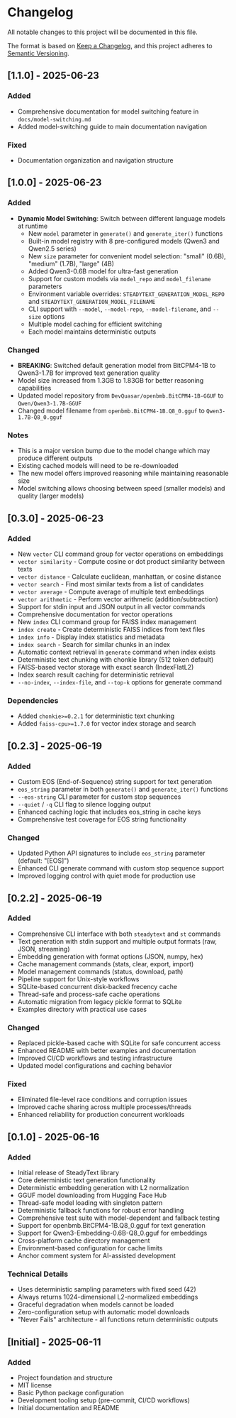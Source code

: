 # Changelog

All notable changes to this project will be documented in this file.

The format is based on [Keep a Changelog](https://keepachangelog.com/en/1.0.0/),
and this project adheres to [Semantic Versioning](https://semver.org/spec/v2.0.0.html).

## [1.1.0] - 2025-06-23

### Added
- Comprehensive documentation for model switching feature in `docs/model-switching.md`
- Added model-switching guide to main documentation navigation

### Fixed
- Documentation organization and navigation structure

## [1.0.0] - 2025-06-23

### Added
- **Dynamic Model Switching**: Switch between different language models at runtime
  - New `model` parameter in `generate()` and `generate_iter()` functions
  - Built-in model registry with 8 pre-configured models (Qwen3 and Qwen2.5 series)
  - New `size` parameter for convenient model selection: "small" (0.6B), "medium" (1.7B), "large" (4B)
  - Added Qwen3-0.6B model for ultra-fast generation
  - Support for custom models via `model_repo` and `model_filename` parameters
  - Environment variable overrides: `STEADYTEXT_GENERATION_MODEL_REPO` and `STEADYTEXT_GENERATION_MODEL_FILENAME`
  - CLI support with `--model`, `--model-repo`, `--model-filename`, and `--size` options
  - Multiple model caching for efficient switching
  - Each model maintains deterministic outputs

### Changed
- **BREAKING**: Switched default generation model from BitCPM4-1B to Qwen3-1.7B for improved text generation quality
- Model size increased from 1.3GB to 1.83GB for better reasoning capabilities
- Updated model repository from `DevQuasar/openbmb.BitCPM4-1B-GGUF` to `Qwen/Qwen3-1.7B-GGUF`
- Changed model filename from `openbmb.BitCPM4-1B.Q8_0.gguf` to `Qwen3-1.7B-Q8_0.gguf`

### Notes
- This is a major version bump due to the model change which may produce different outputs
- Existing cached models will need to be re-downloaded
- The new model offers improved reasoning while maintaining reasonable size
- Model switching allows choosing between speed (smaller models) and quality (larger models)

## [0.3.0] - 2025-06-23

### Added
- New `vector` CLI command group for vector operations on embeddings
- `vector similarity` - Compute cosine or dot product similarity between texts
- `vector distance` - Calculate euclidean, manhattan, or cosine distance
- `vector search` - Find most similar texts from a list of candidates
- `vector average` - Compute average of multiple text embeddings
- `vector arithmetic` - Perform vector arithmetic (addition/subtraction)
- Support for stdin input and JSON output in all vector commands
- Comprehensive documentation for vector operations
- New `index` CLI command group for FAISS index management
- `index create` - Create deterministic FAISS indices from text files
- `index info` - Display index statistics and metadata
- `index search` - Search for similar chunks in an index
- Automatic context retrieval in `generate` command when index exists
- Deterministic text chunking with chonkie library (512 token default)
- FAISS-based vector storage with exact search (IndexFlatL2)
- Index search result caching for deterministic retrieval
- `--no-index`, `--index-file`, and `--top-k` options for generate command

### Dependencies
- Added `chonkie>=0.2.1` for deterministic text chunking
- Added `faiss-cpu>=1.7.0` for vector index storage and search

## [0.2.3] - 2025-06-19

### Added
- Custom EOS (End-of-Sequence) string support for text generation
- `eos_string` parameter in both `generate()` and `generate_iter()` functions
- `--eos-string` CLI parameter for custom stop sequences
- `--quiet` / `-q` CLI flag to silence logging output
- Enhanced caching logic that includes eos_string in cache keys
- Comprehensive test coverage for EOS string functionality

### Changed
- Updated Python API signatures to include `eos_string` parameter (default: "[EOS]")
- Enhanced CLI generate command with custom stop sequence support
- Improved logging control with quiet mode for production use

## [0.2.2] - 2025-06-19

### Added
- Comprehensive CLI interface with both `steadytext` and `st` commands
- Text generation with stdin support and multiple output formats (raw, JSON, streaming)
- Embedding generation with format options (JSON, numpy, hex)
- Cache management commands (stats, clear, export, import)
- Model management commands (status, download, path)
- Pipeline support for Unix-style workflows
- SQLite-based concurrent disk-backed frecency cache
- Thread-safe and process-safe cache operations
- Automatic migration from legacy pickle format to SQLite
- Examples directory with practical use cases

### Changed
- Replaced pickle-based cache with SQLite for safe concurrent access
- Enhanced README with better examples and documentation
- Improved CI/CD workflows and testing infrastructure
- Updated model configurations and caching behavior

### Fixed
- Eliminated file-level race conditions and corruption issues
- Improved cache sharing across multiple processes/threads
- Enhanced reliability for production concurrent workloads

## [0.1.0] - 2025-06-16

### Added
- Initial release of SteadyText library
- Core deterministic text generation functionality
- Deterministic embedding generation with L2 normalization
- GGUF model downloading from Hugging Face Hub
- Thread-safe model loading with singleton pattern
- Deterministic fallback functions for robust error handling
- Comprehensive test suite with model-dependent and fallback testing
- Support for openbmb.BitCPM4-1B.Q8_0.gguf for text generation
- Support for Qwen3-Embedding-0.6B-Q8_0.gguf for embeddings
- Cross-platform cache directory management
- Environment-based configuration for cache limits
- Anchor comment system for AI-assisted development

### Technical Details
- Uses deterministic sampling parameters with fixed seed (42)
- Always returns 1024-dimensional L2-normalized embeddings
- Graceful degradation when models cannot be loaded
- Zero-configuration setup with automatic model downloads
- "Never Fails" architecture - all functions return deterministic outputs

## [Initial] - 2025-06-11

### Added
- Project foundation and structure
- MIT license
- Basic Python package configuration
- Development tooling setup (pre-commit, CI/CD workflows)
- Initial documentation and README